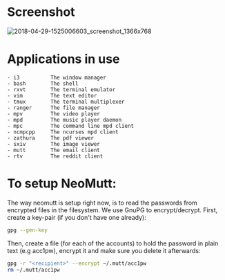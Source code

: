 # Screenshot
![2018-04-29-1525006603_screenshot_1366x768](https://user-images.githubusercontent.com/23704715/39407129-0ab568dc-4bca-11e8-8719-a6df1730c429.jpg)

# Applications in use
```
- i3          The window manager
- bash        The shell
- rxvt        The terminal emulator
- vim         The text editor
- tmux        The terminal multiplexer
- ranger      The file manager
- mpv         The video player
- mpd         The music player daemon
- mpc         The command line mpd client
- ncmpcpp     The ncurses mpd client
- zathura     The pdf viewer
- sxiv        The image viewer
- mutt        The email client
- rtv         The reddit client
```

# To setup NeoMutt:
The way neomutt is setup right now, is to read the passwords from encrypted
files in the filesystem. We use GnuPG to encrypt/decrypt.
First, create a key-pair (if you don't have one already):
```bash
gpg --gen-key
```
Then, create a file (for each of the accounts) to hold the password in plain
text (e.g acc1pw), encrypt it and make sure you delete it afterwards:
```bash
gpg -r "<recipient>" --encrypt ~/.mutt/acc1pw
rm ~/.mutt/acc1pw
```
